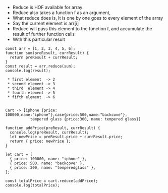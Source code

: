 
 * Reduce is HOF available for array
 * Reduce also takes a function f as an argument,
 * What reduce does is, It is one by one goes to every element of the array
 * Say the current element is arr[i]
 * Reduce will pass this element to the function f, and accumulate the result of further function calls
 * With this particular result


```
const arr = [1, 2, 3, 4, 5, 6];
function sum(preResult, currResult) {
  return preResult + currResult;
}
const result = arr.reduce(sum);
console.log(result);

```


```
 * first element  -> 2
 * second element -> 3
 * third  element -> 4
 * fourth element -> 5
 * fifth element  -> 6


Cart -> [iphone {price: 100000,name:"iphone"},case{price:500,name:"backcove"},
           tempered glass {price:300, name: tempered glass}]
```
```
function addPrice(preResult, currResult) {
  console.log(preResult, currResult);
  let newPrice = preResult.price + currResult.price;
  return { price: newPrice };
}

let cart = [
  { price: 100000, name: "iphone" },
  { price: 500, name: "backcove" },
  { price: 300, name: "temperedglass" },
];

const totalPrice = cart.reduce(addPrice);
console.log(totalPrice);
```
